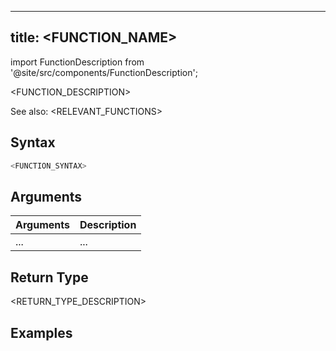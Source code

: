 <!-- Notes for Contributors

To create a document using this template:

1. Replace the x.x.xx in the <FunctionDescription> to indicate the version when the function will be introduced. For example, 
<FunctionDescription description="Introduced: v1.2.34"/>
2. If the function is only available for Databend Enterprise, remove the comment tags for <EEFeature>, and replace FUNCTION_NAME with the name of the function (ALL CAPS).
3. Replace <FUNCTION_NAME> with the name of the function (ALL CAPS).
4. Replace <FUNCTION_DESCRIPTION> with a brief description of the function. If the function is related to existing functions, provide references in the See also section. Otherwise, remove the See also section.
5. Replace <FUNCTION_SYNTAX> with the function syntax.
6. If the function takes one or more arguments, fill the table in the Arguments section. Otherwise, remove the Arguments section.
7. Replace <RETURN_TYPE_DESCRIPTION> with a description of the value that the function returns.
8. Replace <EXAMPLES> with one or more examples demonstrating the usage of the function.
9. Edit any other sections or add additional information as needed.
-->

---
title: <FUNCTION_NAME>
---
import FunctionDescription from '@site/src/components/FunctionDescription';

<FunctionDescription description="Introduced: vx.x.xx"/>

<!-- 
import EEFeature from '@site/src/components/EEFeature';

<EEFeature featureName='FUNCTION_NAME'/>
-->

<FUNCTION_DESCRIPTION>

See also: <RELEVANT_FUNCTIONS>

## Syntax

```sql
<FUNCTION_SYNTAX>
```

## Arguments

| Arguments | Description |
|-----------|-------------|
| ...       | ...         |

## Return Type

<RETURN_TYPE_DESCRIPTION>

## Examples

<EXAMPLES>